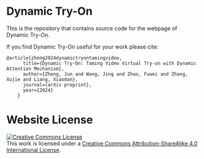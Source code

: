 # Dynamic Try-On

This is the repository that contains source code for the webpage of Dynamic Try-On.

If you find Dynamic Try-On useful for your work please cite:

```
@article{zheng2024dynamictryontamingvideo,
      title={Dynamic Try-On: Taming Video Virtual Try-on with Dynamic Attention Mechanism},
      author={Zheng, Jun and Wang, Jing and Zhao, Fuwei and Zhang, Xujie and Liang, Xiaodan},
      journal={arXiv preprint},
      year={2024}
    }
```

# Website License

<a rel="license" href="http://creativecommons.org/licenses/by-sa/4.0/"><img alt="Creative Commons License" style="border-width:0" src="https://i.creativecommons.org/l/by-sa/4.0/88x31.png" /></a><br />This work is licensed under a <a rel="license" href="http://creativecommons.org/licenses/by-sa/4.0/">Creative Commons Attribution-ShareAlike 4.0 International License</a>.
